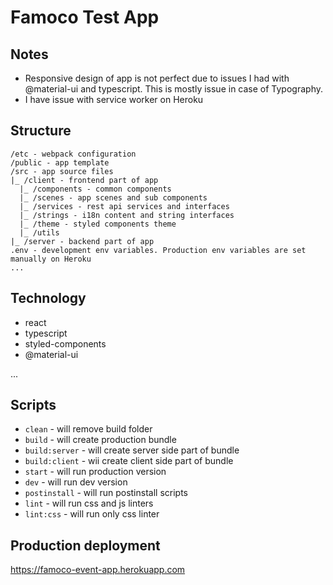 # Famoco Test App

## Notes

- Responsive design of app is not perfect due to issues I had with @material-ui and typescript. This is mostly issue in case of Typography.
- I have issue with service worker on Heroku

## Structure

```
/etc - webpack configuration
/public - app template
/src - app source files
|_ /client - frontend part of app
  |_ /components - common components
  |_ /scenes - app scenes and sub components
  |_ /services - rest api services and interfaces
  |_ /strings - i18n content and string interfaces
  |_ /theme - styled components theme
  |_ /utils
|_ /server - backend part of app
.env - development env variables. Production env variables are set manually on Heroku
...
```

## Technology

- react
- typescript
- styled-components
- @material-ui

...

## Scripts

- `clean` - will remove build folder
- `build` - will create production bundle
- `build:server` - will create server side part of bundle
- `build:client` - wii create client side part of bundle
- `start` - will run production version
- `dev` - will run dev version
- `postinstall` - will run postinstall scripts
- `lint` - will run css and js linters
- `lint:css` - will run only css linter

## Production deployment

https://famoco-event-app.herokuapp.com
